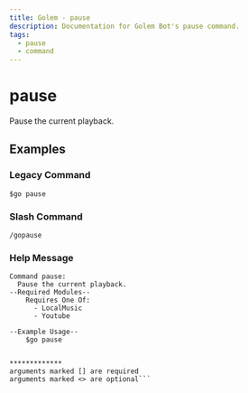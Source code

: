 ```yaml
---
title: Golem - pause
description: Documentation for Golem Bot's pause command.
tags:
  - pause
  - command
---
```


# pause <badge text="LocalMusic*" type="localmusic-badge optional-mod-badge tooltip-root"/> <badge text="Youtube*" type="youtube-badge optional-mod-badge tooltip-root"/>

Pause the current playback.

## Examples

### Legacy Command

```
$go pause
```

### Slash Command

```
/gopause
```







### Help Message
```
Command pause:
  Pause the current playback.  
--Required Modules--
    Requires One Of:
      - LocalMusic
      - Youtube
  
--Example Usage--
    $go pause


*************
arguments marked [] are required
arguments marked <> are optional```

